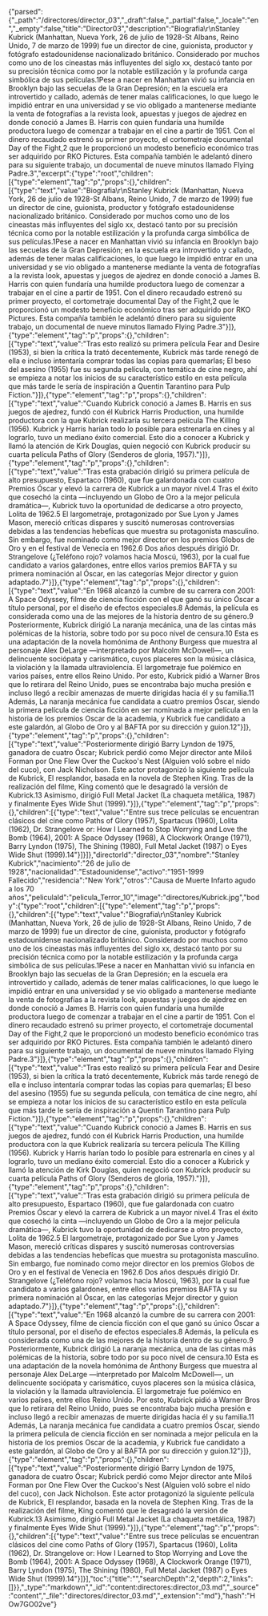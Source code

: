 {"parsed":{"_path":"/directores/director_03","_draft":false,"_partial":false,"_locale":"en","_empty":false,"title":"Director03","description":"Biografia\r\nStanley Kubrick (Manhattan, Nueva York, 26 de julio de 1928-St Albans, Reino Unido, 7 de marzo de 1999) fue un director de cine, guionista, productor y fotógrafo estadounidense nacionalizado británico. Considerado por muchos como uno de los cineastas más influyentes del siglo xx, destacó tanto por su precisión técnica como por la notable estilización y la profunda carga simbólica de sus películas.1​Pese a nacer en Manhattan vivió su infancia en Brooklyn bajo las secuelas de la Gran Depresión; en la escuela era introvertido y callado, además de tener malas calificaciones, lo que luego le impidió entrar en una universidad y se vio obligado a mantenerse mediante la venta de fotografías a la revista look, apuestas y juegos de ajedrez en donde conoció a James B. Harris con quien fundaría una humilde productora luego de comenzar a trabajar en el cine a partir de 1951. Con el dinero recaudado estrenó su primer proyecto, el cortometraje documental Day of the Fight,2​ que le proporcionó un modesto beneficio económico tras ser adquirido por RKO Pictures. Esta compañía también le adelantó dinero para su siguiente trabajo, un documental de nueve minutos llamado Flying Padre.3​","excerpt":{"type":"root","children":[{"type":"element","tag":"p","props":{},"children":[{"type":"text","value":"Biografia\r\nStanley Kubrick (Manhattan, Nueva York, 26 de julio de 1928-St Albans, Reino Unido, 7 de marzo de 1999) fue un director de cine, guionista, productor y fotógrafo estadounidense nacionalizado británico. Considerado por muchos como uno de los cineastas más influyentes del siglo xx, destacó tanto por su precisión técnica como por la notable estilización y la profunda carga simbólica de sus películas.1​Pese a nacer en Manhattan vivió su infancia en Brooklyn bajo las secuelas de la Gran Depresión; en la escuela era introvertido y callado, además de tener malas calificaciones, lo que luego le impidió entrar en una universidad y se vio obligado a mantenerse mediante la venta de fotografías a la revista look, apuestas y juegos de ajedrez en donde conoció a James B. Harris con quien fundaría una humilde productora luego de comenzar a trabajar en el cine a partir de 1951. Con el dinero recaudado estrenó su primer proyecto, el cortometraje documental Day of the Fight,2​ que le proporcionó un modesto beneficio económico tras ser adquirido por RKO Pictures. Esta compañía también le adelantó dinero para su siguiente trabajo, un documental de nueve minutos llamado Flying Padre.3​"}]},{"type":"element","tag":"p","props":{},"children":[{"type":"text","value":"Tras esto realizó su primera película Fear and Desire (1953), si bien la crítica la trató decentemente, Kubrick más tarde renegó de ella e incluso intentaría comprar todas las copias para quemarlas; El beso del asesino (1955) fue su segunda película, con temática de cine negro, ahí se empieza a notar los inicios de su característico estilo en esta película que más tarde le sería de inspiración a Quentin Tarantino para Pulp Fiction."}]},{"type":"element","tag":"p","props":{},"children":[{"type":"text","value":"Cuando Kubrick conoció a James B. Harris en sus juegos de ajedrez, fundó con él Kubrick Harris Production, una humilde productora con la que Kubrick realizaría su tercera película The Killing (1956). Kubrick y Harris harían todo lo posible para estrenarla en cines y al lograrlo, tuvo un mediano éxito comercial. Esto dio a conocer a Kubrick y llamó la atención de Kirk Douglas, quien negoció con Kubrick producir su cuarta película Paths of Glory (Senderos de gloria, 1957)."}]},{"type":"element","tag":"p","props":{},"children":[{"type":"text","value":"Tras esta grabación dirigió su primera película de alto presupuesto, Espartaco (1960), que fue galardonada con cuatro Premios Óscar y elevó la carrera de Kubrick a un mayor nivel.4​ Tras el éxito que cosechó la cinta —incluyendo un Globo de Oro a la mejor película dramática—, Kubrick tuvo la oportunidad de dedicarse a otro proyecto, Lolita de 1962.5​ El largometraje, protagonizado por Sue Lyon y James Mason, mereció críticas dispares y suscitó numerosas controversias debidas a las tendencias hebefícas que muestra su protagonista masculino. Sin embargo, fue nominado como mejor director en los premios Globos de Oro y en el festival de Venecia en 1962.6​ Dos años después dirigió Dr. Strangelove (¿Teléfono rojo? volamos hacia Moscú, 1963), por la cual fue candidato a varios galardones, entre ellos varios premios BAFTA y su primera nominación al Óscar, en las categorías Mejor director y guion adaptado.7​"}]},{"type":"element","tag":"p","props":{},"children":[{"type":"text","value":"En 1968 alcanzó la cumbre de su carrera con 2001: A Space Odyssey, filme de ciencia ficción con el que ganó su único Óscar a título personal, por el diseño de efectos especiales.8​ Además, la película es considerada como una de las mejores de la historia dentro de su género.9​ Posteriormente, Kubrick dirigió La naranja mecánica, una de las cintas más polémicas de la historia, sobre todo por su poco nivel de censura.10​ Esta es una adaptación de la novela homónima de Anthony Burgess que muestra al personaje Alex DeLarge —interpretado por Malcolm McDowell—, un delincuente sociópata y carismático, cuyos placeres son la música clásica, la violación y la llamada ultraviolencia. El largometraje fue polémico en varios países, entre ellos Reino Unido. Por esto, Kubrick pidió a Warner Bros que lo retirara del Reino Unido, pues se encontraba bajo mucha presión e incluso llegó a recibir amenazas de muerte dirigidas hacia él y su familia.11​ Además, La naranja mecánica fue candidata a cuatro premios Óscar, siendo la primera película de ciencia ficción en ser nominada a mejor película en la historia de los premios Oscar de la academia, y Kubrick fue candidato a este galardón, al Globo de Oro y al BAFTA por su dirección y guion.12​"}]},{"type":"element","tag":"p","props":{},"children":[{"type":"text","value":"Posteriormente dirigió Barry Lyndon de 1975, ganadora de cuatro Óscar; Kubrick perdió como Mejor director ante Miloš Forman por One Flew Over the Cuckoo's Nest (Alguien voló sobre el nido del cuco), con Jack Nicholson. Este actor protagonizó la siguiente película de Kubrick, El resplandor, basada en la novela de Stephen King. Tras de la realización del filme, King comentó que le desagradó la versión de Kubrick.13​ Asimismo, dirigió Full Metal Jacket (La chaqueta metálica, 1987) y finalmente Eyes Wide Shut (1999)."}]},{"type":"element","tag":"p","props":{},"children":[{"type":"text","value":"Entre sus trece películas se encuentran clásicos del cine como Paths of Glory (1957), Spartacus (1960), Lolita (1962), Dr. Strangelove or: How I Learned to Stop Worrying and Love the Bomb (1964), 2001: A Space Odyssey (1968), A Clockwork Orange (1971), Barry Lyndon (1975), The Shining (1980), Full Metal Jacket (1987) o Eyes Wide Shut (1999).14​"}]}]},"directorId":"director_03","nombre":"Stanley Kubrick","nacimiento":"26 de julio de 1928","nacionalidad":"Estadounidense","activo":"1951-1999 Fallecido","residencia":"New York","otros":"Causa de Muerte Infarto agudo a los 70 años","peliculaId":"pelicula_Terror_10","image":"directores/Kubrick.jpg","body":{"type":"root","children":[{"type":"element","tag":"p","props":{},"children":[{"type":"text","value":"Biografia\r\nStanley Kubrick (Manhattan, Nueva York, 26 de julio de 1928-St Albans, Reino Unido, 7 de marzo de 1999) fue un director de cine, guionista, productor y fotógrafo estadounidense nacionalizado británico. Considerado por muchos como uno de los cineastas más influyentes del siglo xx, destacó tanto por su precisión técnica como por la notable estilización y la profunda carga simbólica de sus películas.1​Pese a nacer en Manhattan vivió su infancia en Brooklyn bajo las secuelas de la Gran Depresión; en la escuela era introvertido y callado, además de tener malas calificaciones, lo que luego le impidió entrar en una universidad y se vio obligado a mantenerse mediante la venta de fotografías a la revista look, apuestas y juegos de ajedrez en donde conoció a James B. Harris con quien fundaría una humilde productora luego de comenzar a trabajar en el cine a partir de 1951. Con el dinero recaudado estrenó su primer proyecto, el cortometraje documental Day of the Fight,2​ que le proporcionó un modesto beneficio económico tras ser adquirido por RKO Pictures. Esta compañía también le adelantó dinero para su siguiente trabajo, un documental de nueve minutos llamado Flying Padre.3​"}]},{"type":"element","tag":"p","props":{},"children":[{"type":"text","value":"Tras esto realizó su primera película Fear and Desire (1953), si bien la crítica la trató decentemente, Kubrick más tarde renegó de ella e incluso intentaría comprar todas las copias para quemarlas; El beso del asesino (1955) fue su segunda película, con temática de cine negro, ahí se empieza a notar los inicios de su característico estilo en esta película que más tarde le sería de inspiración a Quentin Tarantino para Pulp Fiction."}]},{"type":"element","tag":"p","props":{},"children":[{"type":"text","value":"Cuando Kubrick conoció a James B. Harris en sus juegos de ajedrez, fundó con él Kubrick Harris Production, una humilde productora con la que Kubrick realizaría su tercera película The Killing (1956). Kubrick y Harris harían todo lo posible para estrenarla en cines y al lograrlo, tuvo un mediano éxito comercial. Esto dio a conocer a Kubrick y llamó la atención de Kirk Douglas, quien negoció con Kubrick producir su cuarta película Paths of Glory (Senderos de gloria, 1957)."}]},{"type":"element","tag":"p","props":{},"children":[{"type":"text","value":"Tras esta grabación dirigió su primera película de alto presupuesto, Espartaco (1960), que fue galardonada con cuatro Premios Óscar y elevó la carrera de Kubrick a un mayor nivel.4​ Tras el éxito que cosechó la cinta —incluyendo un Globo de Oro a la mejor película dramática—, Kubrick tuvo la oportunidad de dedicarse a otro proyecto, Lolita de 1962.5​ El largometraje, protagonizado por Sue Lyon y James Mason, mereció críticas dispares y suscitó numerosas controversias debidas a las tendencias hebefícas que muestra su protagonista masculino. Sin embargo, fue nominado como mejor director en los premios Globos de Oro y en el festival de Venecia en 1962.6​ Dos años después dirigió Dr. Strangelove (¿Teléfono rojo? volamos hacia Moscú, 1963), por la cual fue candidato a varios galardones, entre ellos varios premios BAFTA y su primera nominación al Óscar, en las categorías Mejor director y guion adaptado.7​"}]},{"type":"element","tag":"p","props":{},"children":[{"type":"text","value":"En 1968 alcanzó la cumbre de su carrera con 2001: A Space Odyssey, filme de ciencia ficción con el que ganó su único Óscar a título personal, por el diseño de efectos especiales.8​ Además, la película es considerada como una de las mejores de la historia dentro de su género.9​ Posteriormente, Kubrick dirigió La naranja mecánica, una de las cintas más polémicas de la historia, sobre todo por su poco nivel de censura.10​ Esta es una adaptación de la novela homónima de Anthony Burgess que muestra al personaje Alex DeLarge —interpretado por Malcolm McDowell—, un delincuente sociópata y carismático, cuyos placeres son la música clásica, la violación y la llamada ultraviolencia. El largometraje fue polémico en varios países, entre ellos Reino Unido. Por esto, Kubrick pidió a Warner Bros que lo retirara del Reino Unido, pues se encontraba bajo mucha presión e incluso llegó a recibir amenazas de muerte dirigidas hacia él y su familia.11​ Además, La naranja mecánica fue candidata a cuatro premios Óscar, siendo la primera película de ciencia ficción en ser nominada a mejor película en la historia de los premios Oscar de la academia, y Kubrick fue candidato a este galardón, al Globo de Oro y al BAFTA por su dirección y guion.12​"}]},{"type":"element","tag":"p","props":{},"children":[{"type":"text","value":"Posteriormente dirigió Barry Lyndon de 1975, ganadora de cuatro Óscar; Kubrick perdió como Mejor director ante Miloš Forman por One Flew Over the Cuckoo's Nest (Alguien voló sobre el nido del cuco), con Jack Nicholson. Este actor protagonizó la siguiente película de Kubrick, El resplandor, basada en la novela de Stephen King. Tras de la realización del filme, King comentó que le desagradó la versión de Kubrick.13​ Asimismo, dirigió Full Metal Jacket (La chaqueta metálica, 1987) y finalmente Eyes Wide Shut (1999)."}]},{"type":"element","tag":"p","props":{},"children":[{"type":"text","value":"Entre sus trece películas se encuentran clásicos del cine como Paths of Glory (1957), Spartacus (1960), Lolita (1962), Dr. Strangelove or: How I Learned to Stop Worrying and Love the Bomb (1964), 2001: A Space Odyssey (1968), A Clockwork Orange (1971), Barry Lyndon (1975), The Shining (1980), Full Metal Jacket (1987) o Eyes Wide Shut (1999).14​"}]}],"toc":{"title":"","searchDepth":2,"depth":2,"links":[]}},"_type":"markdown","_id":"content:directores:director_03.md","_source":"content","_file":"directores/director_03.md","_extension":"md"},"hash":"HOw7GO02ve"}